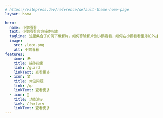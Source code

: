 ```yaml
---
# https://vitepress.dev/reference/default-theme-home-page
layout: home

hero:
  name: 小鹦看看
  text: 小鹦看看官方操作指南
  tagline: 这里集合了如何下载影片，如何传输影片到小鹦看看，如何在小鹦看看里添加外挂字幕，如何观看youtube视频, 功能演示等一些用户常见问题
  image:
    src: /logo.png
    alt: 小鹦看看
features:
  - icon: 🌍
    title: 操作指南
    link: /guard
    linkText: 查看更多
  - icon: 🛠️
    title: 常见问题
    link: /qa
    linkText: 查看更多
  - icon: 🎥
    title: 功能演示
    link: /feature
    linkText: 查看更多
---
```


